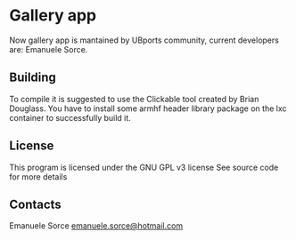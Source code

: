 # Gallery app

Now gallery app is mantained by UBports community, current developers are: Emanuele Sorce.

## Building

To compile it is suggested to use the Clickable tool created by Brian Douglass.
You have to install some armhf header library package on the lxc container to successfully build it.

## License

This program is licensed under the GNU GPL v3 license
See source code for more details

## Contacts

Emanuele Sorce <emanuele.sorce@hotmail.com>
